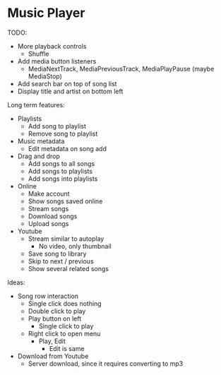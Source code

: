 # Music Player

TODO:

- More playback controls
  - Shuffle
- Add media button listeners
  - MediaNextTrack, MediaPreviousTrack, MediaPlayPause (maybe MediaStop)
- Add search bar on top of song list
- Display title and artist on bottom left

Long term features:

- Playlists
  - Add song to playlist
  - Remove song to playlist
- Music metadata
  - Edit metadata on song add
- Drag and drop
  - Add songs to all songs
  - Add songs to playlists
  - Add songs into playlists
- Online
  - Make account
  - Show songs saved online
  - Stream songs
  - Download songs
  - Upload songs
- Youtube
  - Stream similar to autoplay
    - No video, only thumbnail
  - Save song to library
  - Skip to next / previous
  - Show several related songs

Ideas:

- Song row interaction
  - Single click does nothing
  - Double click to play
  - Play button on left
    - Single click to play
  - Right click to open menu
    - Play, Edit
      - Edit is same
- Download from Youtube
  - Server download, since it requires converting to mp3
